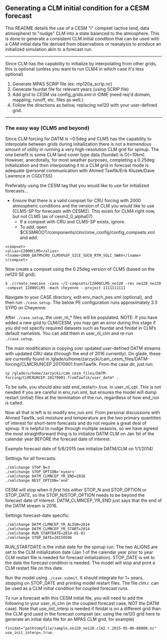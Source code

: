 ## Generating a CLM initial condition for a CESM forecast

This README details the use of a CESM "I" compset (active land, data atmosphere) to "nudge" CLM into a state balanced to the atmosphere. This is done to generate a consistent CLM initial condition that can be used with a CAM initial data file derived from observations or reanalysis to produce an initialized simulation akin to a forecast run.

-------------------------------------------------------------------------------------------------------------------------

Since CLM has the capability to initialize by interpolating from other grids, this is optional (unless you want to run CLM4 in which case it's less optional)

1. Generate MPAS SCRIP file (ex: mp120a_scrip.nc)
2. Generate fsurdat file for relevant years (using SCRIP file)
3. Add grid to CESM via config_grids.xml in CIME (need req'd domain, mapping, runoff, etc. files as well.)
4. Follow the directions as below, replacing ne120 with your user-defined grid.

-------------------------------------------------------------------------------------------------------------------------

### The easy way (CLM5 and beyond)

Since CLM forcing for DATM is ~0.5deg and CLM5 has the capability to interpolate between grids during initialization there is not a tremendous amount of utility in running a very high-resolution CLM grid for spinup. The one benefit is some CLM land cover type data (fsurdat) is O(~10km). However, anecdotally, for most weather purposes, completing a 0.25deg initialization and then interpolating it to a CLM grid in forecast mode is adequate (personal communication with Ahmed Tawfik/Erik Kluzek/Dave Lawrence in CGD/TSS)

Preferably using the CESM tag that you would like to use for initialized forecasts…


* Ensure that there is a valid compset for CRU forcing with 2000 atmospheric conditions and the version of CLM you would like to use (CLM5-SP for forecasts with CESM2). This exists for CLM4 right now, but not CLM5 (as of cesm2_0_alpha07)
  * If a compset with CRU and CLM5-SP exists, ignore.
  * To add, open $CESMROOT/components/clm/cime_config/config_compsets.xml and add:

```
<compset>
<alias>I2000CLM5</alias>
<lname>2000_DATM%CRU_CLM50%SP_SICE_SOCN_RTM_SGLC_SWAV</lname>
</compset>
```

Now create a compset using the 0.25deg version of CLM5 (based on the ne120 SE grid).

`$ ./create_newcase -case ~/I-compsets/I2000CLM5_ne120 -res ne120_ne120 -compset I2000CLM5 -mach cheyenne --project 1111111111`

Navigate to your CASE directory, edit env_mach_pes.xml (optional), and then run `./case.setup`. The below PE configuration runs approximately 3.5 SYPD on Cheyenne:

After `./case.setup`, the user_nl_* files will be populated. NOTE: If you have added a new grid to CLM/CESM, you may get an error during this stage if you did not specify required datasets such as fsurdat and finidat in CLM’s default namelists. You can add them in user_nl_clm and re-run `./case.setup`.

The main modification is copying over updated user-defined DATM streams with updated CRU data (through the end of 2016 currently). On glade, these are currently found in /glade/u/home/zarzycki/cam_cesm_files/DATM-forcing/CLMCRUNCEP.20170901.fromTawfik. From the case dir, just run:

`cp /glade/u/home/zarzycki/cam_cesm_files/DATM-forcing/CLMCRUNCEP.20170901.fromTawfik/user_datm* .`

To be safe, you should also add end_restart=.true. in user_nl_cpl. This is not needed if you are careful in env_run.xml, but ensures the model will dump restart (initial) files at the termination of the run, regardless of how end_run is called.

Now all that is left is to modify env_run.xml. From personal discussions with Ahmed Tawfik, soil moisture and temperature are the two primary quantities of interest for short-term forecasts and do not require a great deal of spinup. It is helpful to nudge through multiple seasons, so we have agreed the most straightforward thing is to initialize DATM CLM on Jan 1st of the calendar year BEFORE the forecast date of interest.

Example forecast date of 5/6/2015 (we initialize DATM/CLM on 1/1/2014)

Settings for all forecasts:

```
./xmlchange STOP_N=3
./xmlchange STOP_OPTION='nyears'
./xmlchange DATM_CLMNCEP_YR_END=2016
./xmlchange REST_OPTION='end'
```

CESM will stop when it *first* hits *either* STOP_N and STOP_OPTION *or* STOP_DATE, so the STOP_N/STOP_OPTION needs to be beyond the forecast date of interest. DATM_CLMNCEP_YR_END just says that the end of the DATM stream is 2016.

Settings forecast-date specific:

```
./xmlchange DATM_CLMNCEP_YR_ALIGN=2014
./xmlchange DATM_CLMNCEP_YR_START=2014
./xmlchange RUN_STARTDATE=2014-01-01
./xmlchange STOP_DATE=20150506
```

RUN_STARTDATE is the initial date for the spinup run. The two ALIGNS are set to the CLM initialization date (Jan 1 of the calendar year prior to year CLM restart file is needed for forecast initialization). STOP_DATE is set to the date the forecast condition is needed. The model will stop and print a CLM restart file on this date.

Run the model using `./case.submit`. It should integrate for 1+ years, stopping on STOP_DATE and printing model restart files. The file *clm.r.* can be used as a CLM initial condition for coupled forecast runs.

To run a forecast with this CESM initial file, you will need to add the following to your user_nl_clm (in the coupled forecast case, NOT the DATM case). Note that use_init_interp is needed if finidat is on a different grid than the CLM grid used in the forecast compset (ex: using the ne120 grid here to generate an initial data file for an MPAS CLM grid, for example)

```
finidat="pathtomyfile/sample.ne120_ne120.clm2.r.2015-05-06-00000.nc"
use_init_interp=.true.
```

